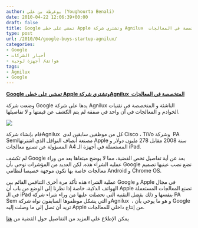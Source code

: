```yaml
---
author: يوغرطة بن علي (Youghourta Benali)
date: 2010-04-22 12:06:39+00:00
draft: false
title: Google تمشي على خطى Apple وتشتري شركة Agnilux  المتخصصة في المعالجات
type: post
url: /2010/04/google-buys-startup-agnilux/
categories:
- Google
- أخبار الشركات
- هواتف/ أجهزة لوحية
tags:
- Agnilux
- Google
---
```


[**Google تمشي على خطى Apple وتشتري شركةAgnilux  المتخصصة في المعالجات**](http://www.it-scoop.com/2010/04/google-buys-startup-agnilux/)


وضعت شركة Google يدها على شركة Agnilux الناشئة و المتخصصة في تقنيات الخوادم و المعالجات في آن واحد في صفقة لم يتم الكشف عن قيمتها و لا تفاصيلها.

[![](http://www.it-scoop.com/wp-content/uploads/2010/04/logo-agnilux.png)
](http://www.it-scoop.com/2010/04/google-buys-startup-agnilux/)

قام بإنشاء شركةAgnilux  كل من موظفين سابقين لدى Cisco ، TiVo وشركة  PA Semiمصنعة أنصاف النواقل الذي اشترتها Apple سنة 2008 مقابل 278 مليون دولار و المسؤولة عن تصنيع معالجات A4 المستعملة في أجهزة الـ iPad.

لم تكشف Google بعد عن أية تفاصيل تخص القضية، مما لا يوضح مبتغاها بعد من وراء عمليه الشراء هذه. لكن العديد من المؤشرات توحي بأن Google تضع نصب عينيها تصميم معالجات خاصة بها تكون موجهة خصيصا لنظامي Android و Chrome OS.

عملية الشراء هذه تأكد مرة أخرى التنافس القائم بين Google و Apple في مجال الهواتف الذكية، خاصة إذا نظرنا إلى الوضع من باب أن Apple تصنع المعالجات المستعملة في الـ iPad بنفسها و ذلك بفضل التقنية التي تحصلت عليها من وراء شراء شركة PA Sem و التي يشكل موظفوها السابقون نواة شركةAgnilux  ، و هو ما يوحي بأن Google تريد أن تصل إلى ما وصلت إليه Apple من إنتاج داخلي للمعالجات.

يمكن الإطلاع على المزيد من التفاصيل حول القضية من [هنا](http://www.pehub.com/69556/google-buys-stealth-hardware-startup-agnilux/)
